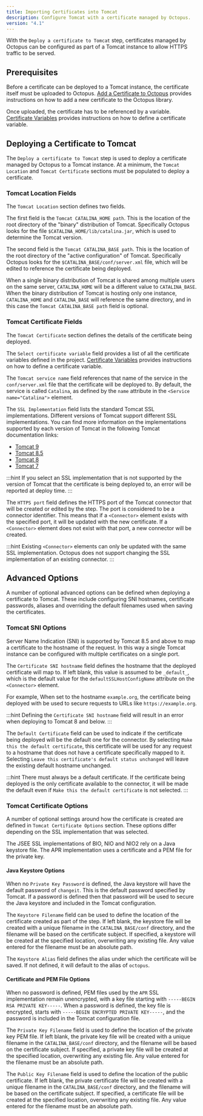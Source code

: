```yaml
---
title: Importing Certificates into Tomcat
description: Configure Tomcat with a certificate managed by Octopus.
version: "4.1"
---
```


With the `Deploy a certificate to Tomcat` step, certificates managed by Octopus can be configured as part of a Tomcat instance to allow HTTPS traffic to be served.

## Prerequisites

Before a certificate can be deployed to a Tomcat instance, the certificate itself must be uploaded to Octopus. [Add a Certificate to Octopus](add-certificate.md) provides instructions on how to add a new certificate to the Octopus library.

Once uploaded, the certificate has to be referenced by a variable. [Certificate Variables](variables/certificate-variables.md) provides instructions on how to define a certificate variable.

## Deploying a Certificate to Tomcat

The `Deploy a certificate to Tomcat` step is used to deploy a certificate managed by Octopus to a Tomcat instance. At a minimum, the `Tomcat Location` and `Tomcat Certificate` sections must be populated to deploy a certificate.

### Tomcat Location Fields

The `Tomcat Location` section defines two fields.

The first field is the `Tomcat CATALINA_HOME path`. This is the location of the root directory of the "binary" distribution of Tomcat. Specifically Octopus looks for the file `$CATALINA_HOME/lib/catalina.jar`, which is used to determine the Tomcat version.

The second field is the `Tomcat CATALINA_BASE path`. This is the location of the root directory of the "active configuration" of Tomcat. Specifically Octopus looks for the `$CATALINA_BASE/conf/server.xml` file, which will be edited to reference the certificate being deployed.

When a single binary distribution of Tomcat is shared among multiple users on the same server, `CATALINA_HOME` will be a different value to `CATALINA_BASE`. When the binary distribution of Tomcat is hosting only one instance, `CATALINA_HOME` and `CATALINA_BASE` will reference the same directory, and in this case the `Tomcat CATALINA_BASE path` field is optional.

### Tomcat Certificate Fields

The `Tomcat Certificate` section defines the details of the certificate being deployed.

The `Select certificate variable` field provides a list of all the certificate variables defined in the project. [Certificate Variables](variables/certificate-variables.md) provides instructions on how to define a certificate variable.

The `Tomcat service name` field references that name of the service in the `conf/server.xml` file that the certificate will be deployed to. By default, the service is called `Catalina`, as defined by the `name` attribute in the `<Service name="Catalina">` element.

The `SSL Implementation` field lists the standard Tomcat SSL implementations. Different versions of Tomcat support different SSL implementations. You can find more information on the implementations supported by each version of Tomcat in the following Tomcat documentation links:

* [Tomcat 9](https://tomcat.apache.org/tomcat-9.0-doc/ssl-howto.html#Edit_the_Tomcat_Configuration_File)
* [Tomcat 8.5](https://tomcat.apache.org/tomcat-8.5-doc/ssl-howto.html#Edit_the_Tomcat_Configuration_File)
* [Tomcat 8](https://tomcat.apache.org/tomcat-8.0-doc/ssl-howto.html#Edit_the_Tomcat_Configuration_File)
* [Tomcat 7](https://tomcat.apache.org/tomcat-7.0-doc/ssl-howto.html#Edit_the_Tomcat_Configuration_File)

:::hint
If you select an SSL implementation that is not supported by the version of Tomcat that the certificate is being deployed to, an error will be reported at deploy time.
:::

The `HTTPS port` field defines the HTTPS port of the Tomcat connector that will be created or edited by the step. The port is considered to be a connector identifier. This means that if a `<Connector>` element exists with the specified port, it will be updated with the new certificate. If a `<Connector>` element does not exist with that port, a new connector will be created.

:::hint
Existing `<Connector>` elements can only be updated with the same SSL implementation. Octopus does not support changing the SSL implementation of an existing connector.
:::

## Advanced Options

A number of optional advanced options can be defined when deploying a certificate to Tomcat. These include configuring SNI hostnames, certificate passwords, aliases and overriding the default filenames used when saving the certificates.

### Tomcat SNI Options

Server Name Indication (SNI) is supported by Tomcat 8.5 and above to map a certificate to the hostname of the request. In this way a single Tomcat instance can be configured with multiple certificates on a single port.

The `Certificate SNI hostname` field defines the hostname that the deployed certificate will map to. If left blank, this value is assumed to be `_default_`, which is the default value for the `defaultSSLHostConfigName` attribute on the `<Connector>` element.

For example, When set to the hostname `example.org`, the certificate being deployed with be used to secure requests to URLs like `https://example.org`.

:::hint
Defining the `Certificate SNI hostname` field will result in an error when deploying to Tomcat 8 and below.
:::

The `Default Certificate` field can be used to indicate if the certificate being deployed will be the default one for the connector. By selecting `Make this the default certificate`, this certificate will be used for any request to a hostname that does not have a certificate specifically mapped to it. Selecting `Leave this certificate's default status unchanged` will leave the existing default hostname unchanged.

:::hint
There must always be a default certificate. If the certificate being deployed is the only certificate available to the connector, it will be made the default even if `Make this the default certificate` is not selected.
:::

### Tomcat Certificate Options

A number of optional settings around how the certificate is created are defined in `Tomcat Certificate Options` section. These options differ depending on the SSL implementation that was selected.

The JSEE SSL implementations of BIO, NIO and NIO2 rely on a Java keystore file. The APR implementation uses a certificate and a PEM file for the private key.

#### Java Keystore Options

When no `Private Key Password` is defined, the Java keystore will have the default password of `changeit`. This is the default password specified by Tomcat. If a password is defined then that password will be used to secure the Java keystore and included in the Tomcat configuration.

The `Keystore Filename` field can be used to define the location of the certificate created as part of the step. If left blank, the keystore file will be created with a unique filename in the `CATALINA_BASE/conf` directory, and the filename will be based on the certificate subject. If specified, a keystore will be created at the specified location, overwriting any existing file. Any value entered for the filename must be an absolute path.

The `Keystore Alias` field defines the alias under which the certificate will be saved. If not defined, it will default to the alias of `octopus`.

#### Certificate and PEM File Options

When no password is defined, PEM files used by the `APR` SSL implementation remain unencrypted, with a key file starting with `-----BEGIN RSA PRIVATE KEY-----`. When a password is defined, the key file is encrypted, starts with `-----BEGIN ENCRYPTED PRIVATE KEY-----`, and the password is included in the Tomcat configuration file.

The `Private Key Filename` field is used to define the location of the private key PEM file. If left blank, the private key file will be created with a unique filename in the `CATALINA_BASE/conf` directory, and the filename will be based on the certificate subject. If specified, a private key file will be created at the specified location, overwriting any existing file. Any value entered for the filename must be an absolute path.

The `Public Key Filename` field is used to define the location of the public certificate. If left blank, the private certificate file will be created with a unique filename in the `CATALINA_BASE/conf` directory, and the filename will be based on the certificate subject. If specified, a certificate file will be created at the specified location, overwriting any existing file. Any value entered for the filename must be an absolute path.
